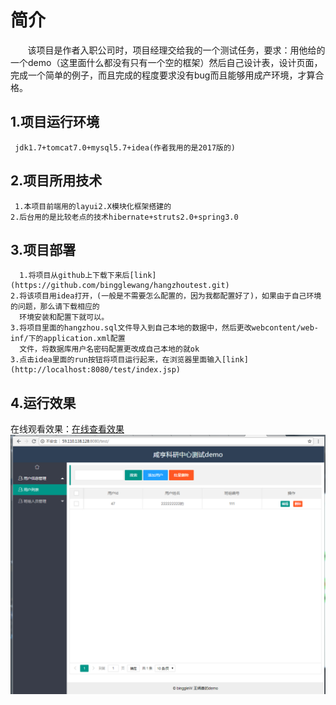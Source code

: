 # 简介
   &nbsp;&nbsp;&nbsp;&nbsp;&nbsp;&nbsp; 该项目是作者入职公司时，项目经理交给我的一个测试任务，要求：用他给的一个demo（这里面什么都没有只有一个空的框架）然后自己设计表，设计页面，完成一个简单的例子，而且完成的程度要求没有bug而且能够用成产环境，才算合格。
## 1.项目运行环境
     jdk1.7+tomcat7.0+mysql5.7+idea(作者我用的是2017版的)
## 2.项目所用技术
     1.本项目前端用的layui2.X模块化框架搭建的
    2.后台用的是比较老点的技术hibernate+struts2.0+spring3.0
## 3.项目部署
     
      1.将项目从github上下载下来后[link](https://github.com/bingglewang/hangzhoutest.git)
    2.将该项目用idea打开，(一般是不需要怎么配置的，因为我都配置好了)，如果由于自己环境的问题，那么请下载相应的
      环境安装和配置下就可以。
    3.将项目里面的hangzhou.sql文件导入到自己本地的数据中，然后更改webcontent/web-inf/下的application.xml配置
      文件，将数据库用户名密码配置更改成自己本地的就ok
    3.点击idea里面的run按钮将项目运行起来，在浏览器里面输入[link](http://localhost:8080/test/index.jsp)
##     4.运行效果
在线观看效果：[在线查看效果](http://59.110.138.128:8080/test/)
![image](readme.png)